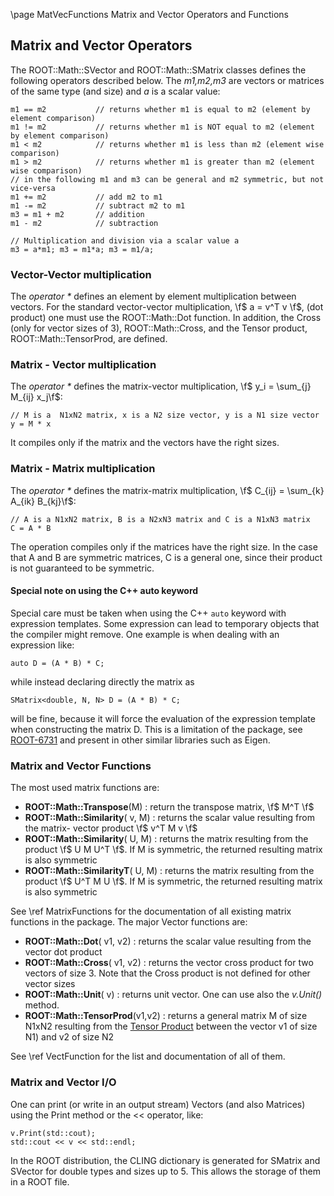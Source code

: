 \page MatVecFunctions Matrix and Vector Operators and Functions


## Matrix and Vector Operators

The ROOT::Math::SVector and ROOT::Math::SMatrix classes defines the following operators
described below. The _m1,m2,m3_ are vectors or matrices of the same type (and size)
and _a_ is a scalar value:

~~~ {.cpp}
m1 == m2           // returns whether m1 is equal to m2 (element by element comparison)
m1 != m2           // returns whether m1 is NOT equal to m2 (element by element comparison)
m1 < m2            // returns whether m1 is less than m2 (element wise comparison)
m1 > m2            // returns whether m1 is greater than m2 (element wise comparison)
// in the following m1 and m3 can be general and m2 symmetric, but not vice-versa
m1 += m2           // add m2 to m1
m1 -= m2           // subtract m2 to m1
m3 = m1 + m2       // addition
m1 - m2            // subtraction

// Multiplication and division via a scalar value a
m3 = a*m1; m3 = m1*a; m3 = m1/a;
~~~


### Vector-Vector multiplication

The _operator *_ defines an element by element multiplication between vectors. For the
standard vector-vector multiplication, \f$ a = v^T v \f$, (dot product) one must use the
ROOT::Math::Dot function. In addition, the Cross (only for vector sizes of 3),
ROOT::Math::Cross, and the Tensor product, ROOT::Math::TensorProd, are defined.

### Matrix - Vector multiplication

The _operator *_ defines the matrix-vector multiplication, \f$ y_i = \sum_{j} M_{ij} x_j\f$:

~~~ {.cpp}
// M is a  N1xN2 matrix, x is a N2 size vector, y is a N1 size vector
y = M * x
~~~


It compiles only if the matrix and the vectors have the right sizes.

### Matrix - Matrix multiplication

The _operator *_ defines the matrix-matrix multiplication, \f$ C_{ij} = \sum_{k} A_{ik} B_{kj}\f$:

~~~ {.cpp}
// A is a N1xN2 matrix, B is a N2xN3 matrix and C is a N1xN3 matrix
C = A * B
~~~


The operation compiles only if the matrices have the right size. In the case that A and B
are symmetric matrices, C is a general one, since their product is not guaranteed to be symmetric.

#### Special note on using the C++ auto keyword

Special care must be taken when using the C++ ``auto`` keyword with expression templates.
Some expression can lead to temporary objects that the compiler might remove. One example
is when dealing with an expression like:

~~~ {.cpp}
auto D = (A * B) * C;
~~~

while instead declaring directly the matrix as

~~~ {.cpp}
SMatrix<double, N, N> D = (A * B) * C;
~~~

will be fine, because it will force the evaluation of the expression template when
constructing the matrix D.
This is a limitation of the package, see [ROOT-6731](https://sft.its.cern.ch/jira/browse/ROOT-6371)
and present in other similar libraries such as Eigen.

### Matrix and Vector Functions

The most used matrix functions are:

*   **ROOT::Math::Transpose**(M) : return the transpose matrix, \f$ M^T \f$
*   **ROOT::Math::Similarity**( v, M) : returns the scalar value resulting from the matrix- vector product \f$ v^T M v \f$
*   **ROOT::Math::Similarity**( U, M) : returns the matrix resulting from the product \f$ U M U^T \f$. If M is symmetric, the returned resulting matrix is also symmetric
*   **ROOT::Math::SimilarityT**( U, M) : returns the matrix resulting from the product \f$ U^T M U \f$. If M is symmetric, the returned resulting matrix is also symmetric

See \ref MatrixFunctions for the documentation of all existing matrix functions in the package.
The major Vector functions are:

*   **ROOT::Math::Dot**( v1, v2) : returns the scalar value resulting from the vector dot product
*   **ROOT::Math::Cross**( v1, v2) : returns the vector cross product for two vectors of size 3\. Note that the Cross product is not defined for other vector sizes
*   **ROOT::Math::Unit**( v) : returns unit vector. One can use also the _v.Unit()_ method.
*   **ROOT::Math::TensorProd**(v1,v2) : returns a general matrix M of size N1xN2 resulting from the [Tensor Product](http://en.wikipedia.org/wiki/Tensor_product) between the vector v1 of size N1) and v2 of size N2

See \ref VectFunction for the list and documentation of all of them.

### Matrix and Vector I/O

One can print (or write in an output stream) Vectors (and also Matrices) using the Print method or the << operator, like:

~~~ {.cpp}
v.Print(std::cout);
std::cout << v << std::endl;
~~~


In the ROOT distribution, the CLING dictionary is generated for SMatrix and SVector for double types and sizes up to 5\. This allows the storage of them in a ROOT file.

